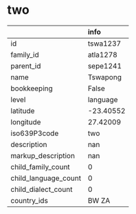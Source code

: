 # two
|                      | info      |
|:---------------------|:----------|
| id                   | tswa1237  |
| family_id            | atla1278  |
| parent_id            | sepe1241  |
| name                 | Tswapong  |
| bookkeeping          | False     |
| level                | language  |
| latitude             | -23.40552 |
| longitude            | 27.42009  |
| iso639P3code         | two       |
| description          | nan       |
| markup_description   | nan       |
| child_family_count   | 0         |
| child_language_count | 0         |
| child_dialect_count  | 0         |
| country_ids          | BW ZA     |